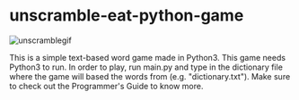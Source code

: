 # unscramble-eat-python-game

![unscramblegif](https://user-images.githubusercontent.com/55151917/115996168-c7667400-a610-11eb-9835-6c9a98bd5cca.gif)

This is a simple text-based word game made in Python3. This game needs Python3 to run. In order to play, run main.py and type in the dictionary file where the game will based the words from (e.g. "dictionary.txt"). Make sure to check out the Programmer's Guide to know more.
